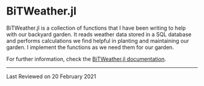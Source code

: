 # BiTWeather.jl

BiTWeather.jl is a collection of functions that I have been writing to help with our backyard garden. It reads weather data stored in a SQL database and performs calculations we find helpful in planting and maintaining our garden. I implement the functions as we need them for our garden.

For further information, check the [BiTWeather.jl documentation](https://pebender.github.io/BiTWeather/).

---

Last Reviewed on 20 February 2021
